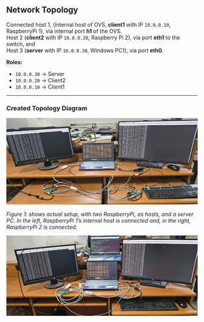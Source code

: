 ## Network Topology

Connected host 1, (internal host of OVS, **client1** with IP `10.0.0.10`, RaspberryPi 1), via internal port **h1** of the OVS.  
Host 2 (**client2** with IP `10.0.0.20`, Raspberry Pi 2), via port **eth1** to the switch, and  
Host 3 (**server** with IP `10.0.0.30`, Windows PC1), via port **eth0**.

**Roles:**
- `10.0.0.30` → Server  
- `10.0.0.20` → Client2  
- `10.0.0.10` → Client1  

---

### Created Topology Diagram
![Network_setup](images/topology_without_Controller.png)

*Figure 1: shows actual setup, with two RaspberryPi, as hosts, and a server PC. In the left, RaspberryPi 1’s internal host is 
connected and, in the right, RaspberryPi 2 is connected.*

![](images/topology_with_Controller.png)
